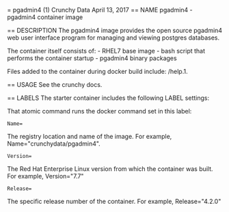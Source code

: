 = pgadmin4 (1)
Crunchy Data
April 13, 2017
== NAME
pgadmin4 - pgadmin4 container image

== DESCRIPTION
The pgadmin4 image provides the open source pgadmin4 web user interface
program for managing and viewing postgres databases.

The container itself consists of:
    - RHEL7 base image
    - bash script that performs the container startup
    - pgadmin4 binary packages

Files added to the container during docker build include: /help.1.

== USAGE
See the crunchy docs.


== LABELS
The starter container includes the following LABEL settings:

That atomic command runs the docker command set in this label:

`Name=`

The registry location and name of the image. For example, Name="crunchydata/pgadmin4".

`Version=`

The Red Hat Enterprise Linux version from which the container was built. For example, Version="7.7"

`Release=`

The specific release number of the container. For example, Release="4.2.0"
